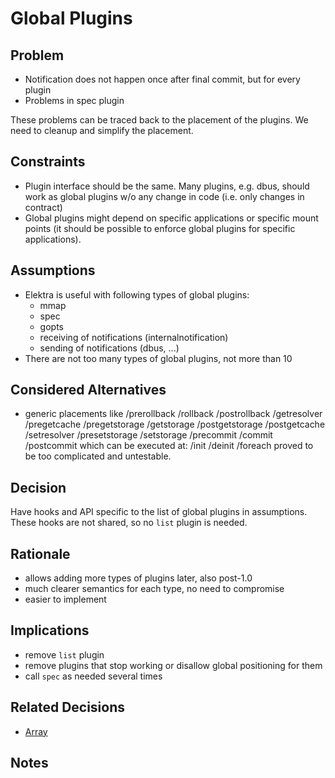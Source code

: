 # Global Plugins

## Problem

- Notification does not happen once after final commit, but for every
  plugin
- Problems in spec plugin

These problems can be traced back to the placement of the plugins.
We need to cleanup and simplify the placement.

## Constraints

- Plugin interface should be the same. Many plugins, e.g. dbus, should work
  as global plugins w/o any change in code (i.e. only changes
  in contract)
- Global plugins might depend on specific applications or specific
  mount points (it should be possible to enforce global plugins for specific
  applications).

## Assumptions

- Elektra is useful with following types of global plugins:
  - mmap
  - spec
  - gopts
  - receiving of notifications (internalnotification)
  - sending of notifications (dbus, ...)
- There are not too many types of global plugins, not more than 10

## Considered Alternatives

- generic placements like /prerollback /rollback /postrollback /getresolver
  /pregetcache /pregetstorage /getstorage /postgetstorage /postgetcache
  /setresolver /presetstorage /setstorage /precommit /commit /postcommit
  which can be executed at:
  /init /deinit /foreach
  proved to be too complicated and untestable.

## Decision

Have hooks and API specific to the list of global plugins in assumptions.
These hooks are not shared, so no `list` plugin is needed.

## Rationale

- allows adding more types of plugins later, also post-1.0
- much clearer semantics for each type, no need to compromise
- easier to implement

## Implications

- remove `list` plugin
- remove plugins that stop working or disallow global positioning for them
- call `spec` as needed several times

## Related Decisions

- [Array](array.md)

## Notes
